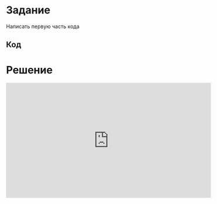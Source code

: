 

# Задание
Написать первую часть кода

## Код


# Решение
<iframe width="560" height="315" src="https://www.youtube.com/embed/cAVwlkBDw_E" title="YouTube video player"
    frameborder="0"
    allow="accelerometer; autoplay; clipboard-write; encrypted-media; gyroscope; picture-in-picture; web-share"
    allowfullscreen></iframe>

